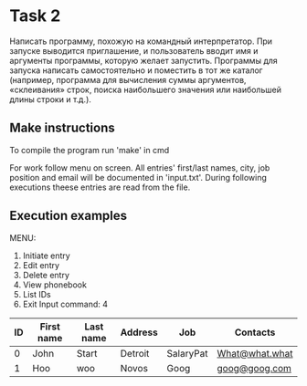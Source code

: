 # Task 2

Написать программу, похожую на командный интерпретатор.
При запуске выводится приглашение, и пользователь вводит имя и
аргументы программы, которую желает запустить.
Программы для запуска написать самостоятельно и поместить в тот же
каталог (например, программа для вычисления суммы аргументов,
«склеивания» строк, поиска наибольшего значения или наибольшей длины
строки и т.д.).

## Make instructions

To compile the program run 'make' in cmd

For work follow menu on screen. All entries' first/last names, city, job position and email will be documented in 'input.txt'.
During following executions theese entries are read from the file.

## Execution examples

MENU: 
1. Initiate entry
2. Edit entry
3. Delete entry
4. View phonebook
5. List IDs
6. Exit
Input command: 4

ID   |First name          |Last name           |Address             |Job                 |Contacts            |
-----|--------------------|--------------------|--------------------|--------------------|--------------------|
0    |John                |Start               |Detroit             |SalaryPat           |What@what.what      |
1    |Hoo                 |woo                 |Novos               |Goog                |goog@goog.com       |

